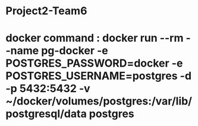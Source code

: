 # Project2-Team6


# docker command : docker run --rm --name pg-docker -e POSTGRES_PASSWORD=docker -e POSTGRES_USERNAME=postgres -d -p 5432:5432 -v ~/docker/volumes/postgres:/var/lib/postgresql/data postgres